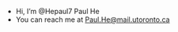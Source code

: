 - Hi, I’m @Hepaul7 Paul He
- You can reach me at Paul.He@mail.utoronto.ca

<!---
Hepaul7/Hepaul7 is a ✨ special ✨ repository because its `README.md` (this file) appears on your GitHub profile.
You can click the Preview link to take a look at your changes.
--->
